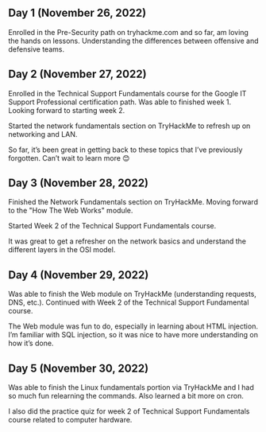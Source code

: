 ## Day 1 (November 26, 2022)

Enrolled in the Pre-Security path on tryhackme.com and so far, am loving the hands on lessons. Understanding the differences between offensive and defensive teams.

## Day 2 (November 27, 2022)

Enrolled in the Technical Support Fundamentals course for the Google IT Support Professional certification path. Was able to finished week 1. Looking forward to starting week 2. 

Started the network fundamentals section on TryHackMe to refresh up on networking and LAN. 

So far, it’s been great in getting back to these topics that I’ve previously forgotten. Can’t wait to learn more 😊

## Day 3 (November 28, 2022)

Finished the Network Fundamentals section on TryHackMe. Moving forward to the "How The Web Works" module.

Started Week 2 of the Technical Support Fundamentals course. 

It was great to get a refresher on the network basics and understand the different layers in the OSI model.


## Day 4 (November 29, 2022)

Was able to finish the Web module on TryHackMe (understanding requests, DNS, etc.). Continued with Week 2 of the Technical Support Fundamental course. 

The Web module was fun to do, especially in learning about HTML injection. I’m familiar with SQL injection, so it was nice to have more understanding on how it’s done.

## Day 5 (November 30, 2022)

Was able to finish the Linux fundamentals portion via TryHackMe and I had so much fun relearning the commands. Also learned a bit more on cron.

I also did the practice quiz for week 2 of Technical Support Fundamentals course related to computer hardware.

